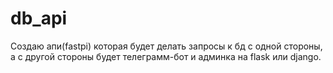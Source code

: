 # db_api
Создаю апи(fastpi) которая будет делать запросы к бд с одной стороны, а с другой стороны будет телеграмм-бот и админка на flask или django. 
